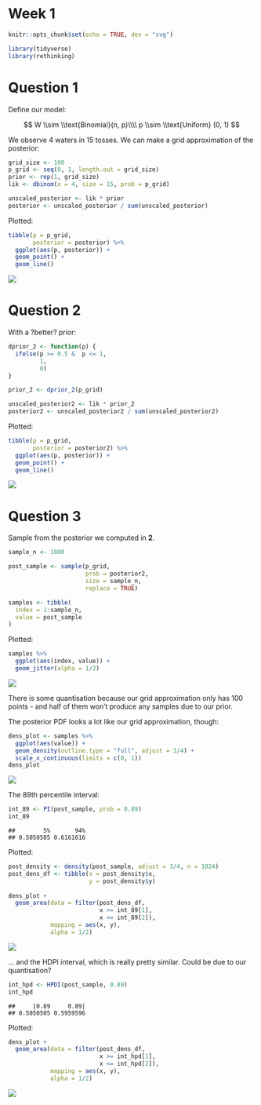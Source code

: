 Week 1
================

``` r
knitr::opts_chunk$set(echo = TRUE, dev = "svg")

library(tidyverse)
library(rethinking)
```

# Question 1

Define our model:

$$
W \\sim \\text{Binomial}(n, p)\\\\
p \\sim \\text{Uniform} (0, 1)
$$

We observe 4 waters in 15 tosses. We can make a grid approximation of
the posterior:

``` r
grid_size <- 100
p_grid <- seq(0, 1, length.out = grid_size)
prior <- rep(1, grid_size)
lik <- dbinom(x = 4, size = 15, prob = p_grid)

unscaled_posterior <- lik * prior
posterior <- unscaled_posterior / sum(unscaled_posterior)
```

Plotted:

``` r
tibble(p = p_grid,
       posterior = posterior) %>%
  ggplot(aes(p, posterior)) +
  geom_point() +
  geom_line()
```

![](week01_files/figure-gfm/unnamed-chunk-2-1.svg)<!-- -->

# Question 2

With a ?better? prior:

``` r
dprior_2 <- function(p) {
  ifelse(p >= 0.5 &  p <= 1,
         1,
         0)
}

prior_2 <- dprior_2(p_grid)

unscaled_posterior2 <- lik * prior_2
posterior2 <- unscaled_posterior2 / sum(unscaled_posterior2)
```

Plotted:

``` r
tibble(p = p_grid,
       posterior = posterior2) %>%
  ggplot(aes(p, posterior)) +
  geom_point() +
  geom_line()
```

![](week01_files/figure-gfm/unnamed-chunk-4-1.svg)<!-- -->

# Question 3

Sample from the posterior we computed in **2**.

``` r
sample_n <- 1000

post_sample <- sample(p_grid,
                      prob = posterior2,
                      size = sample_n,
                      replace = TRUE)

samples <- tibble(
  index = 1:sample_n,
  value = post_sample
)
```

Plotted:

``` r
samples %>%
  ggplot(aes(index, value)) +
  geom_jitter(alpha = 1/2)
```

![](week01_files/figure-gfm/unnamed-chunk-6-1.svg)<!-- -->

There is some quantisation because our grid approximation only has 100
points - and half of them won’t produce any samples due to our prior.

The posterior PDF looks a lot like our grid approximation, though:

``` r
dens_plot <- samples %>%
  ggplot(aes(value)) +
  geom_density(outline.type = "full", adjust = 3/4) +
  scale_x_continuous(limits = c(0, 1))
dens_plot
```

![](week01_files/figure-gfm/unnamed-chunk-7-1.svg)<!-- -->

The 89th percentile interval:

``` r
int_89 <- PI(post_sample, prob = 0.89)
int_89
```

    ##        5%       94% 
    ## 0.5050505 0.6161616

Plotted:

``` r
post_density <- density(post_sample, adjust = 3/4, n = 1024)
post_dens_df <- tibble(x = post_density$x,
                       y = post_density$y)
 
dens_plot +
  geom_area(data = filter(post_dens_df,
                          x >= int_89[1],
                          x <= int_89[2]),
            mapping = aes(x, y),
            alpha = 1/2)
```

![](week01_files/figure-gfm/unnamed-chunk-9-1.svg)<!-- -->

… and the HDPI interval, which is really pretty similar. Could be due to
our quantisation?

``` r
int_hpd <- HPDI(post_sample, 0.89)
int_hpd
```

    ##     |0.89     0.89| 
    ## 0.5050505 0.5959596

Plotted:

``` r
dens_plot +
  geom_area(data = filter(post_dens_df,
                          x >= int_hpd[1],
                          x <= int_hpd[2]),
            mapping = aes(x, y),
            alpha = 1/2)
```

![](week01_files/figure-gfm/unnamed-chunk-11-1.svg)<!-- -->
